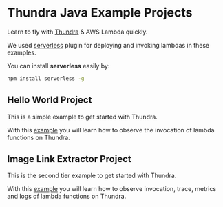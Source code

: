 # Thundra Java Example Projects
Learn to fly with [Thundra](https://www.thundra.io/) & AWS Lambda quickly.

We used [serverless](https://serverless.com/) plugin for deploying and invoking lambdas in these examples.

You can install **serverless** easily by:
```bash
npm install serverless -g
```

## Hello World Project
This is a simple example to get started with Thundra. 

With this [example](./hello-world) you will learn how to observe the invocation of lambda functions on Thundra.

## Image Link Extractor Project
This is the second tier example to get started with Thundra.

With this [example](./image-link-extractor) you will learn how to observe invocation, trace, metrics and logs 
of lambda functions on Thundra.
